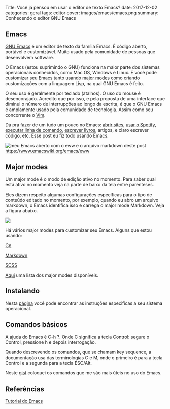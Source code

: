 Title: Você já pensou em usar o editor de texto Emacs?
date: 2017-12-02
categories: geral
tags: editor
cover: images/emacs/emacs.png
summary: Conhecendo o editor GNU Emacs

## Emacs

[GNU Emacs](https://www.gnu.org/software/emacs/) é um editor de texto da família Emacs. É código aberto, portável e customizável. Muito usado pela comunidade de pessoas que desenvolvem software.

O Emacs (estou suprimindo o GNU) funciona na maior parte dos sistemas operacionais conhecidos, como Mac OS, Windows e Linux. E você pode customizar seu Emacs tanto usando [major modes](https://www.gnu.org/software/emacs/manual/html_node/emacs/Major-Modes.html#Major-Modes) como criando customizações com a linguagem Lisp, na qual GNU Emacs é feito.

O seu uso é geralmente por teclado (atalhos). O uso do mouse é desencorajado. Acredito que por isso, e pela proposta de uma interface que diminui o número de interrupções ao longo da escrita, é que o GNU Emacs é amplamente usado pela comunidade de tecnologia. Assim como seu concorrente o [Vim](http://www.vim.org/).

Dá pra fazer de um tudo um pouco no Emacs: [abrir sites](https://www.emacswiki.org/emacs/CategoryWebBrowser), [usar o Spotify](https://github.com/krisajenkins/helm-spotify), [executar linha de comando](http://www.nongnu.org/emacsdoc-fr/manuel/shell.html), [escrever livros](https://www.masteringemacs.org/article/how-to-write-a-book-in-emacs), artigos, e claro escrever código, etc. Esse post eu fiz todo usando Emacs.

![meu Emacs aberto com o eww e o arquivo markdown deste post]({static}/images/emacs/este-post-emacs.png)
https://www.emacswiki.org/emacs/eww


## Major modes

Um major mode é o modo de edição ativo no momento. Para saber qual está ativo no momento veja na parte de baixo da tela entre parenteses.

Eles dizem respeito algumas configurações específicas para o tipo de conteúdo editado no momento, por exemplo, quando eu abro um arquivo markdown, o Emacs identifica isso e carrega o major mode Markdown. Veja a figura abaixo.

![]({static}/images/emacs/major-mode.png)


Há vários major modes para customizar seu Emacs. Alguns que estou usando:

[Go](https://github.com/dominikh/go-mode.el)

[Markdown](https://jblevins.org/projects/markdown-mode/)

[SCSS](https://www.emacswiki.org/emacs/ScssMode)

[Aqui](https://www.emacswiki.org/emacs/List_Of_Major_And_Minor_Modes) uma lista dos major modes disponíveis.

## Instalando

Nesta [página](https://www.gnu.org/software/emacs/download.html) você pode encontrar as instruções especificas a seu sistema operacional.

## Comandos básicos

A ajuda do Emacs é C-h ?. Onde C significa a tecla Control: segure o Control, pressione h e depois interrogação.

Quando descrevendo os comandos, que se chamam key sequence, a documentação usa das terminologias C e M, onde o primeiro é para a tecla Control e a segunda para a tecla ESC/Alt.

Neste [gist](https://gist.github.com/roselmamendes/41c8d476b6e11712110d7549ede3e71e) coloquei os comandos que me são mais úteis no uso do Emacs.

## Referências

[Tutorial do Emacs](http://www2.lib.uchicago.edu/keith/tcl-course/emacs-tutorial.html)
